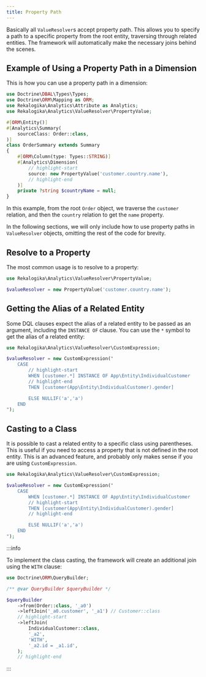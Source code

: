 ```yaml
---
title: Property Path
---
```


Basically all `ValueResolver`s accept property path. This allows you to specify
a path to a specific property from the root entity, traversing through related
entities. The framework will automatically make the necessary joins behind the
scenes.

## Example of Using a Property Path in a Dimension

This is how you can use a property path in a dimension:

```php
use Doctrine\DBAL\Types\Types;
use Doctrine\ORM\Mapping as ORM;
use Rekalogika\Analytics\Attribute as Analytics;
use Rekalogika\Analytics\ValueResolver\PropertyValue;

#[ORM\Entity()]
#[Analytics\Summary(
    sourceClass: Order::class,
)]
class OrderSummary extends Summary
{
    #[ORM\Column(type: Types::STRING)]
    #[Analytics\Dimension(
        // highlight-start
        source: new PropertyValue('customer.country.name'),
        // highlight-end
    )]
    private ?string $countryName = null;
}
```

In this example, from the root `Order` object, we traverse the `customer`
relation, and then the `country` relation to get the `name` property.

In the following sections, we will only include how to use property paths in
`ValueResolver` objects, omitting the rest of the code for brevity.

## Resolve to a Property

The most common usage is to resolve to a property:

```php
use Rekalogika\Analytics\ValueResolver\PropertyValue;

$valueResolver = new PropertyValue('customer.country.name');
```

## Getting the Alias of a Related Entity

Some DQL clauses expect the alias of a related entity to be passed as an
argument, including the `INSTANCE OF` clause. You can use the `*` symbol to get
the alias of a related entity:

```php
use Rekalogika\Analytics\ValueResolver\CustomExpression;

$valueResolver = new CustomExpression("
    CASE
        // highlight-start
        WHEN [customer.*] INSTANCE OF App\Entity\IndividualCustomer
        // highlight-end
        THEN [customer(App\Entity\IndividualCustomer).gender]

        ELSE NULLIF('a','a')
    END
");
```

## Casting to a Class

It is possible to cast a related entity to a specific class using parentheses.
This is useful if you need to access a property that is not defined in the root
entity. This is an advanced feature, and probably only makes sense if you are
using `CustomExpression`.

```php
use Rekalogika\Analytics\ValueResolver\CustomExpression;

$valueResolver = new CustomExpression("
    CASE
        WHEN [customer.*] INSTANCE OF App\Entity\IndividualCustomer
        // highlight-start
        THEN [customer(App\Entity\IndividualCustomer).gender]
        // highlight-end

        ELSE NULLIF('a','a')
    END
");
```

:::info

To implement the class casting, the framework will create an additional join
using the `WITH` clause:

```php
use Doctrine\ORM\QueryBuilder;

/** @var QueryBuilder $queryBuilder */

$queryBuilder
    ->from(Order::class, '_a0')
    ->leftJoin('_a0.customer', '_a1') // Customer::class
    // highlight-start
    ->leftJoin(
        IndividualCustomer::class,
        '_a2',
        'WITH',
        '_a2.id = _a1.id',
    );
    // highlight-end
```

:::


